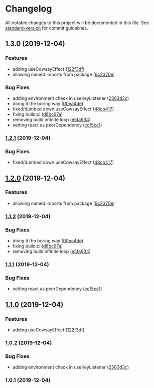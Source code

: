 # Changelog

All notable changes to this project will be documented in this file. See [standard-version](https://github.com/conventional-changelog/standard-version) for commit guidelines.

## 1.3.0 (2019-12-04)


### Features

* adding useCowsayEffect ([122f3df](https://github.com/jrhart08/npm-talk-react-hooks/commit/122f3df7d81d8245fbfed697e5a4929ec52a500f))
* allowing named imports from package ([9c2370e](https://github.com/jrhart08/npm-talk-react-hooks/commit/9c2370e0d85ef7b534ccc3b933fa84d2f8199a49))


### Bug Fixes

* adding environment check in useKeyListener ([2303d3c](https://github.com/jrhart08/npm-talk-react-hooks/commit/2303d3c42b6a65b6adb89d8b39aac679a912d4f5))
* doing it the boring way ([00ea4de](https://github.com/jrhart08/npm-talk-react-hooks/commit/00ea4de7dce6f1b1ff3801f8046d4ce33559c9ad))
* fixed/dumbed down useCowsayEffect ([48cb417](https://github.com/jrhart08/npm-talk-react-hooks/commit/48cb4176c92a2bc388c9ac29b8810bd7e2f1ba95))
* fixing build:ci ([d8bc97a](https://github.com/jrhart08/npm-talk-react-hooks/commit/d8bc97a86a83dfdb57c7357ed3ad7813f1f06d4e))
* removing build infinite loop ([e5fa934](https://github.com/jrhart08/npm-talk-react-hooks/commit/e5fa934e1855ec4f60c49174eb2b3873c11daa1e))
* setting react as peerDependency ([ccf5cc1](https://github.com/jrhart08/npm-talk-react-hooks/commit/ccf5cc199ad1d8d404440884284655985cebb8eb))

### [1.2.1](https://github.com/jrhart08/npm-talk-standard-version/compare/v1.2.0...v1.2.1) (2019-12-04)


### Bug Fixes

* fixed/dumbed down useCowsayEffect ([48cb417](https://github.com/jrhart08/npm-talk-standard-version/commit/48cb4176c92a2bc388c9ac29b8810bd7e2f1ba95))

## [1.2.0](https://github.com/jrhart08/npm-talk-standard-version/compare/v1.1.2...v1.2.0) (2019-12-04)


### Features

* allowing named imports from package ([9c2370e](https://github.com/jrhart08/npm-talk-standard-version/commit/9c2370e0d85ef7b534ccc3b933fa84d2f8199a49))

### [1.1.2](https://github.com/jrhart08/npm-talk-standard-version/compare/v1.1.1...v1.1.2) (2019-12-04)


### Bug Fixes

* doing it the boring way ([00ea4de](https://github.com/jrhart08/npm-talk-standard-version/commit/00ea4de7dce6f1b1ff3801f8046d4ce33559c9ad))
* fixing build:ci ([d8bc97a](https://github.com/jrhart08/npm-talk-standard-version/commit/d8bc97a86a83dfdb57c7357ed3ad7813f1f06d4e))
* removing build infinite loop ([e5fa934](https://github.com/jrhart08/npm-talk-standard-version/commit/e5fa934e1855ec4f60c49174eb2b3873c11daa1e))

### [1.1.1](https://github.com/jrhart08/npm-talk-standard-version/compare/v1.1.0...v1.1.1) (2019-12-04)


### Bug Fixes

* setting react as peerDependency ([ccf5cc1](https://github.com/jrhart08/npm-talk-standard-version/commit/ccf5cc199ad1d8d404440884284655985cebb8eb))

## [1.1.0](https://github.com/jrhart08/npm-talk-standard-version/compare/v1.0.2...v1.1.0) (2019-12-04)


### Features

* adding useCowsayEffect ([122f3df](https://github.com/jrhart08/npm-talk-standard-version/commit/122f3df7d81d8245fbfed697e5a4929ec52a500f))

### [1.0.2](https://github.com/jrhart08/npm-talk-standard-version/compare/v1.0.1...v1.0.2) (2019-12-04)


### Bug Fixes

* adding environment check in useKeyListener ([2303d3c](https://github.com/jrhart08/npm-talk-standard-version/commit/2303d3c42b6a65b6adb89d8b39aac679a912d4f5))

### 1.0.1 (2019-12-04)
